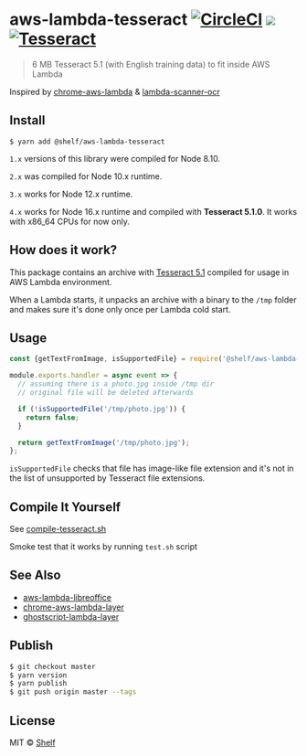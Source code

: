 # aws-lambda-tesseract [![CircleCI](https://circleci.com/gh/shelfio/aws-lambda-tesseract/tree/master.svg?style=svg)](https://circleci.com/gh/shelfio/aws-lambda-tesseract/tree/master) ![](https://img.shields.io/badge/code_style-prettier-ff69b4.svg) [![Tesseract](https://img.shields.io/badge/tesserract-6_MB-brightgreen.svg)](bin/)

> 6 MB Tesseract 5.1 (with English training data) to fit inside AWS Lambda

Inspired by [chrome-aws-lambda](https://github.com/alixaxel/chrome-aws-lambda) & [lambda-scanner-ocr](https://github.com/philippkeller/lambda-scanner-ocr)

## Install

```
$ yarn add @shelf/aws-lambda-tesseract
```

`1.x` versions of this library were compiled for Node 8.10.

`2.x` was compiled for Node 10.x runtime.

`3.x` works for Node 12.x runtime.

`4.x` works for Node 16.x runtime and compiled with **Tesseract 5.1.0**. It works with x86_64 CPUs for now only.

## How does it work?

This package contains an archive with [Tesseract 5.1](https://github.com/tesseract-ocr/tesseract) compiled for usage in AWS Lambda environment.

When a Lambda starts, it unpacks an archive with a binary to the `/tmp` folder and makes sure it's done only once per Lambda cold start.

## Usage

```js
const {getTextFromImage, isSupportedFile} = require('@shelf/aws-lambda-tesseract');

module.exports.handler = async event => {
  // assuming there is a photo.jpg inside /tmp dir
  // original file will be deleted afterwards

  if (!isSupportedFile('/tmp/photo.jpg')) {
    return false;
  }

  return getTextFromImage('/tmp/photo.jpg');
};
```

`isSupportedFile` checks that file has image-like file extension and it's not in the list of
unsupported by Tesseract file extensions.

## Compile It Yourself

See [compile-tesseract.sh](compile-tesseract.sh)

Smoke test that it works by running `test.sh` script

## See Also

- [aws-lambda-libreoffice](https://github.com/shelfio/aws-lambda-libreoffice)
- [chrome-aws-lambda-layer](https://github.com/shelfio/chrome-aws-lambda-layer)
- [ghostscript-lambda-layer](https://github.com/shelfio/ghostscript-lambda-layer)

## Publish

```sh
$ git checkout master
$ yarn version
$ yarn publish
$ git push origin master --tags
```

## License

MIT © [Shelf](https://shelf.io)
